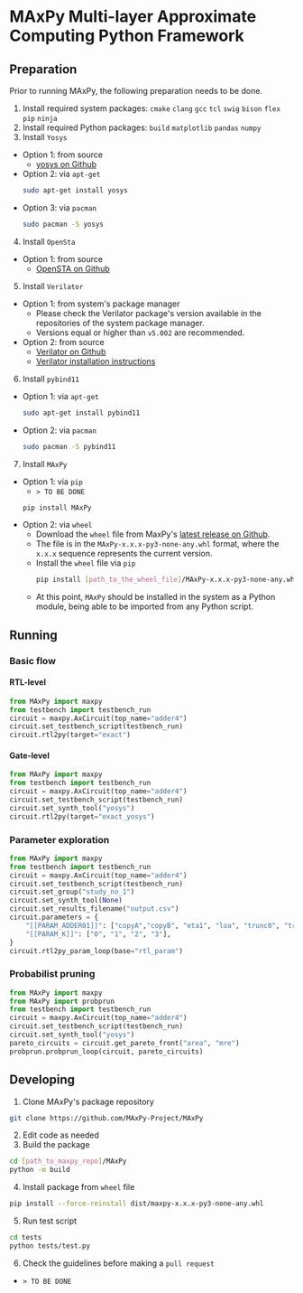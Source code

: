 # MAxPy Multi-layer Approximate Computing Python Framework
## Preparation
Prior to running MAxPy, the following preparation needs to be done.
1. Install required system packages: ```cmake``` ```clang``` ```gcc``` ```tcl``` ```swig``` ```bison``` ```flex``` ```pip``` ```ninja```
2. Install required Python packages: ```build``` ```matplotlib``` ```pandas``` ```numpy```
3. Install ```Yosys```
  * Option 1: from source 
    * [yosys on Github](https://github.com/YosysHQ/yosys)
  * Option 2: via ```apt-get```
    ```sh
    sudo apt-get install yosys
    ```
  * Option 3: via ```pacman```
    ```sh
    sudo pacman -S yosys
    ```
4. Install ```OpenSta```
  * Option 1: from source 
    * [OpenSTA on Github](https://github.com/The-OpenROAD-Project/OpenSTA)
5. Install ```Verilator```
  * Option 1: from system's package manager
    * Please check the Verilator package's version available in the repositories of the system package manager.
    * Versions equal or higher than ```v5.002``` are recommended.
  * Option 2: from source 
    * [Verilator on Github](https://github.com/verilator/verilator)
    * [Verilator installation instructions](https://verilator.org/guide/latest/install.html)
 6. Install ```pybind11```
  * Option 1: via ```apt-get```
    ```sh
    sudo apt-get install pybind11
    ```
  * Option 2: via ```pacman```
    ```sh
    sudo pacman -S pybind11
    ```
7. Install ```MAxPy```
  * Option 1: via ```pip```
    * ```> TO BE DONE```
    ```sh
    pip install MAxPy
    ```
  * Option 2: via ```wheel```
    * Download the ```wheel``` file from MaxPy's [latest release on Github](https://github.com/MAxPy-Project/MAxPy/releases/latest).
    * The file is in the ```MAxPy-x.x.x-py3-none-any.whl``` format, where the ```x.x.x``` sequence represents the current version.
    * Install the ```wheel``` file via ```pip```
      ```sh
      pip install [path_to_the_wheel_file]/MAxPy-x.x.x-py3-none-any.whl
      ```
    * At this point, ```MAxPy``` should be installed in the system as a Python module, being able to be imported from any Python script.
## Running
### Basic flow
#### RTL-level
```python
from MAxPy import maxpy
from testbench import testbench_run
circuit = maxpy.AxCircuit(top_name="adder4")
circuit.set_testbench_script(testbench_run)
circuit.rtl2py(target="exact")
```
#### Gate-level
```python
from MAxPy import maxpy
from testbench import testbench_run
circuit = maxpy.AxCircuit(top_name="adder4")
circuit.set_testbench_script(testbench_run)
circuit.set_synth_tool("yosys")
circuit.rtl2py(target="exact_yosys")
```
### Parameter exploration
```python
from MAxPy import maxpy
from testbench import testbench_run
circuit = maxpy.AxCircuit(top_name="adder4")
circuit.set_testbench_script(testbench_run)
circuit.set_group("study_no_1")
circuit.set_synth_tool(None)
circuit.set_results_filename("output.csv")
circuit.parameters = {
    "[[PARAM_ADDER01]]": ["copyA","copyB", "eta1", "loa", "trunc0", "trunc1"],
    "[[PARAM_K]]": ["0", "1", "2", "3"],
}
circuit.rtl2py_param_loop(base="rtl_param")
```
### Probabilist pruning
```python
from MAxPy import maxpy
from MAxPy import probprun
from testbench import testbench_run
circuit = maxpy.AxCircuit(top_name="adder4")
circuit.set_testbench_script(testbench_run)
circuit.set_synth_tool("yosys")
pareto_circuits = circuit.get_pareto_front("area", "mre")
probprun.probprun_loop(circuit, pareto_circuits)
```
## Developing
1. Clone MAxPy's package repository
  ```sh
  git clone https://github.com/MAxPy-Project/MAxPy
  ```
2. Edit code as needed
3. Build the package
```sh
cd [path_to_maxpy_repo]/MAxPy
python -m build
```
4. Install package from ```wheel``` file
```sh
pip install --force-reinstall dist/maxpy-x.x.x-py3-none-any.whl
```
5. Run test script
``` sh
cd tests
python tests/test.py
```
6. Check the guidelines before making a ```pull request```
  * ```> TO BE DONE```
